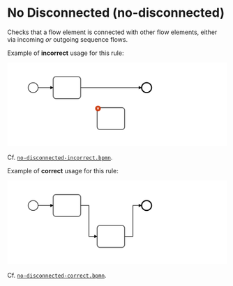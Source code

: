 # No Disconnected (no-disconnected)

Checks that a flow element is connected with other flow elements, either via  incoming _or_ outgoing sequence flows.


Example of __incorrect__ usage for this rule:

![Incorrect usage example](./examples/no-disconnected-incorrect.png)

Cf. [`no-disconnected-incorrect.bpmn`](./examples/no-disconnected-incorrect.bpmn).


Example of __correct__ usage for this rule:

![Correct usage example](./examples/no-disconnected-correct.png)

Cf. [`no-disconnected-correct.bpmn`](./examples/no-disconnected-correct.bpmn).